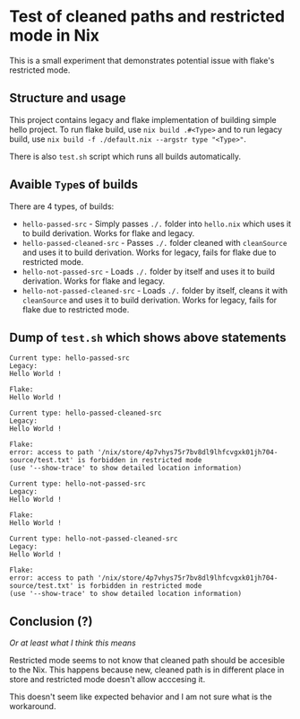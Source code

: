 # Test of cleaned paths and restricted mode in Nix 

This is a small experiment that demonstrates potential issue with flake's restricted mode.

## Structure and usage

This project contains legacy and flake implementation of building simple hello project.
To run flake build, use `nix build .#<Type>` and to run legacy build, use `nix build -f ./default.nix --argstr type "<Type>"`.

There is also `test.sh` script which runs all builds automatically.

## Avaible `Type`s of builds

There are 4 types, of builds:

- `hello-passed-src` - Simply passes `./.` folder into `hello.nix` which uses it to build derivation. Works for flake and legacy.
- `hello-passed-cleaned-src` - Passes `./.` folder cleaned with `cleanSource` and uses it to build derivation. Works for legacy, fails for flake due to restricted mode.
- `hello-not-passed-src` - Loads `./.` folder by itself and uses it to build derivation. Works for flake and legacy.
- `hello-not-passed-cleaned-src` - Loads `./.` folder by itself, cleans it with `cleanSource` and uses it to build derivation. Works for legacy, fails for flake due to restricted mode.

## Dump of `test.sh` which shows above statements

```
Current type: hello-passed-src
Legacy:
Hello World !

Flake:
Hello World !

Current type: hello-passed-cleaned-src
Legacy:
Hello World !

Flake:
error: access to path '/nix/store/4p7vhys75r7bv8dl9lhfcvgxk01jh704-source/test.txt' is forbidden in restricted mode
(use '--show-trace' to show detailed location information)

Current type: hello-not-passed-src
Legacy:
Hello World !

Flake:
Hello World !

Current type: hello-not-passed-cleaned-src
Legacy:
Hello World !

Flake:
error: access to path '/nix/store/4p7vhys75r7bv8dl9lhfcvgxk01jh704-source/test.txt' is forbidden in restricted mode
(use '--show-trace' to show detailed location information)
```

## Conclusion (?)

*Or at least what I think this means*

Restricted mode seems to not know that cleaned path should be accesible to the Nix.
This happens because new, cleaned path is in different place in store and restricted mode doesn't allow acccesing it.

This doesn't seem like expected behavior and I am not sure what is the workaround.
